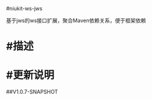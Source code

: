 
#niukit-ws-jws

基于jws的ws接口扩展，聚合Maven依赖关系，便于框架依赖

#描述
======================================================================

#更新说明
======================================================================

##V1.0.7-SNAPSHOT

